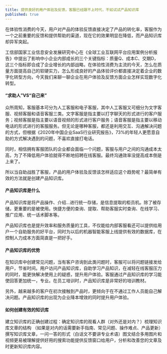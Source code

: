 ```yaml
---
title: 提供良好的用户体验及反馈，客服已经跟不上时代，不如试试产品知识库
published: true
---
```


在体验性消费的今天，用户对产品的体验反馈直接决定了产品的转化率，客服作为一个之前重要的反馈和提供帮助的渠道，现在它的效果明显在降低，而产品知识库却异军突起。

工信部国家工业信息安全发展研究中心在《全球工业互联网平台应用案例分析报告》中提出了影响中小企业内部成长的三个关键指标：质量Q、成本C、交期D，这三个指标即合成了企业增长的内部战略，在体验性消费为主流的今天，怎么在质量方面提高自己的软硬实力，怎么形成良好的产品体验评价都直接决定着企业的数字化转型方向，今天我们来聊一聊企业在用户体验及反馈方面企业怎样实现数字化转型。

#### “求助人”VS“自己来”

众所周知，客服基本可分为人工客服和电子客服，其中人工客服又可细分为文字客服、视频客服和语音客服三类。文字客服是指主要以打字聊天的形式进行的客户服务；视频客服是指主要以语音视频的形式进行客户服务；语音客服是指主要以移动电话的形式进行的客服服务。但无论是哪种客服，都还是利用交互、沟通解决问题的方式，但根据《2020年中国企业SaaS⾏业研究报告》，73%的年轻⼈更愿意⾃助的⽅式解决遇到的问题，不喜欢直接打电话。

同时，相信拥有客服团队的企业都会面临一个问题，客服与用户之间的沟通成本太高，为了不降低用户体验就得不断地招聘在线客服。最终沟通效率没提高成本倒是上来了。

所以当自助战胜了客服，产品的用户体验及反馈该怎样适应这个趋势呢？最简单有效的方法就是创建产品知识库。

#### 产品知识库是什么

产品知识库是将产品操作、介绍...进行统一存储，是信息提取的柜员机。除了被存储，更重要的是被使用。快捷方便的查询、提取、帮助客服实时查询、在线学习、推广应用、统一话术脚本等。

产品知识库也是提升效率和服务质量的工具，不仅能给内部客服看还可以提供给用户一个自助服务的好平台，同时为以后的机器智能客服上线提供有效的数据库，在控制人力成本方面简直是一把好手。

#### 产品知识库的优势

在知识库中创建常见问题，当有客户咨询到此类问题时，客服可以将问题链接发给用户，节省时间。用户访问产品知识库，自助学习产品知识，在减轻在线客服压力的同时，能更快解决使用上的疑惑，提升用户体验。客服通过产品知识库的学习能使回答更加统一，专业。在员工培训时，产品知识库是非常好的培训教材。

另外，越来越多的客户在初次接触到产品时，更倾向于在不通过工作人员能自己解决问题。产品知识库的出现为企业降本增效的同时提升用户体验。

#### 如何创建有效的知识库

建立知识库的正确创建过程：确定知识库的观看人群（对外还是对内？）梳理知识库文章的结构 （如果是对内的话需要新手指南、常见问题、操作难点、产品更新）撰写知识库文章，一问一答的形式（白话文不要讲专业术语）图文结合多用图片和视频更易被理解提供好用的搜索功能提供反馈窗口给用户，分析和改善您的文章及时更新知识库内容。